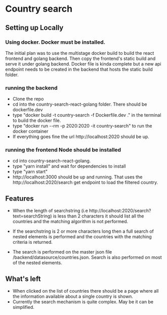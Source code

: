 # Country search

## Setting up Locally

### Using docker. Docker must be installed.
The initial plan was to use the multistage docker build to build the react frontend and golang backend. Then copy the frontend's static build and serve it under golang backend.
Docker file is kinda complete but a new api endpoint needs to be created in the backend that hosts the static build folder.
### running the backend
- Clone the repo
- cd into the country-search-react-golang folder. There should be  dockerfile.dev
- type "docker build -t country-search -f Dockerfile.dev ." in the terminal to build the docker file.
- type "docker run --rm -p 2020:2020 -it country-search" to run the docker container
- If everything goes fine the url http://localhost:2020 should be up. 

### running the frontend Node should be installed
- cd into country-search-react-golang.
- type "yarn install" and wait for dependencies to install
- type "yarn start"
- http://localhost:3000 should be up and running. That uses the http://localhost:2020/search get endpoint to load the filtered country.

## Features
- When the length of searchstring (i.e http://localhost:2020/search?text=searchString) is less than 2 characters it should list all the countries and the matching algorithm is not performed.

- If the searchstring is 2 or more characters long then a full search of nested elements is performed and the countries with the matching criteria is returned.

- The search is performed on the master json file /backend/datasource/countries.json. Search is also performed on most of the nested elements. 

## What's left
- When clicked on the list of countries there should be a page where all the information available about a single country is shown.
- Currently the search mechanism is quite complex. May be it can be simplified.
